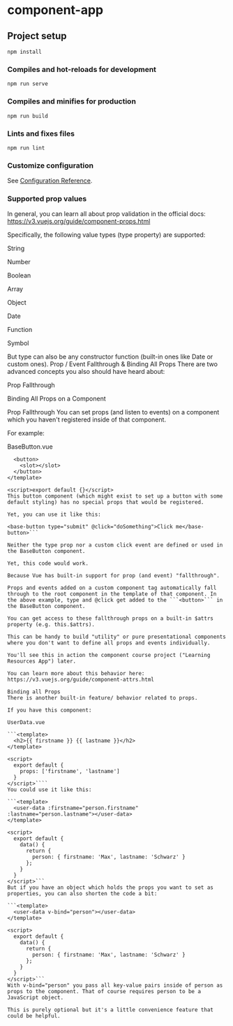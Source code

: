 # component-app

## Project setup
```
npm install
```

### Compiles and hot-reloads for development
```
npm run serve
```

### Compiles and minifies for production
```
npm run build
```

### Lints and fixes files
```
npm run lint
```

### Customize configuration
See [Configuration Reference](https://cli.vuejs.org/config/).

### Supported prop values
In general, you can learn all about prop validation in the official docs: https://v3.vuejs.org/guide/component-props.html

Specifically, the following value types (type property) are supported:

String

Number

Boolean

Array

Object

Date

Function

Symbol

But type can also be any constructor function (built-in ones like Date or custom ones).
Prop / Event Fallthrough & Binding All Props
There are two advanced concepts you also should have heard about:

Prop Fallthrough

Binding All Props on a Component

Prop Fallthrough
You can set props (and listen to events) on a component which you haven't registered inside of that component.

For example:

BaseButton.vue

```<template>  
  <button>
    <slot></slot>
  </button>
</template>
 
<script>export default {}</script>
This button component (which might exist to set up a button with some default styling) has no special props that would be registered.

Yet, you can use it like this:

<base-button type="submit" @click="doSomething">Click me</base-button>```

Neither the type prop nor a custom click event are defined or used in the BaseButton component.

Yet, this code would work.

Because Vue has built-in support for prop (and event) "fallthrough".

Props and events added on a custom component tag automatically fall through to the root component in the template of that component. In the above example, type and @click get added to the ```<button>``` in the BaseButton component.

You can get access to these fallthrough props on a built-in $attrs property (e.g. this.$attrs).

This can be handy to build "utility" or pure presentational components where you don't want to define all props and events individually.

You'll see this in action the component course project ("Learning Resources App") later.

You can learn more about this behavior here: https://v3.vuejs.org/guide/component-attrs.html

Binding all Props
There is another built-in feature/ behavior related to props.

If you have this component:

UserData.vue

```<template>
  <h2>{‌{ firstname }} {‌{ lastname }}</h2>
</template>
 
<script>
  export default {
    props: ['firstname', 'lastname']
  }
</script>````
You could use it like this:

```<template>
  <user-data :firstname="person.firstname" :lastname="person.lastname"></user-data>
</template>
 
<script>
  export default {
    data() {
      return {
        person: { firstname: 'Max', lastname: 'Schwarz' }
      };
    }
  }
</script>```
But if you have an object which holds the props you want to set as properties, you can also shorten the code a bit:

```<template>
  <user-data v-bind="person"></user-data>
</template>
 
<script>
  export default {
    data() {
      return {
        person: { firstname: 'Max', lastname: 'Schwarz' }
      };
    }
  }
</script>```
With v-bind="person" you pass all key-value pairs inside of person as props to the component. That of course requires person to be a JavaScript object.

This is purely optional but it's a little convenience feature that could be helpful.